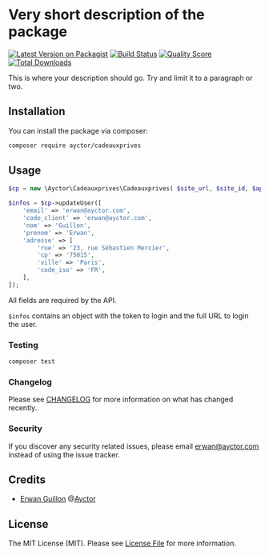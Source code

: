 # Very short description of the package

[![Latest Version on Packagist](https://img.shields.io/packagist/v/ayctor/cadeauxprives.svg?style=flat-square)](https://packagist.org/packages/ayctor/cadeauxprives)
[![Build Status](https://img.shields.io/travis/ayctor/cadeauxprives/master.svg?style=flat-square)](https://travis-ci.org/ayctor/cadeauxprives)
[![Quality Score](https://img.shields.io/scrutinizer/g/ayctor/cadeauxprives.svg?style=flat-square)](https://scrutinizer-ci.com/g/ayctor/cadeauxprives)
[![Total Downloads](https://img.shields.io/packagist/dt/ayctor/cadeauxprives.svg?style=flat-square)](https://packagist.org/packages/ayctor/cadeauxprives)


This is where your description should go. Try and limit it to a paragraph or two.

## Installation

You can install the package via composer:

```bash
composer require ayctor/cadeauxprives
```

## Usage

``` php
$cp = new \Ayctor\Cadeauxprives\Cadeauxprives( $site_url, $site_id, $api_key );

$infos = $cp->updateUser([
    'email' => 'erwan@ayctor.com',
    'code_client' => 'erwan@ayctor.com',
    'nom' => 'Guillon',
    'prenom' => 'Erwan',
    'adresse' => [
        'rue' => '23, rue Sébastien Mercier',
        'cp' => '75015',
        'ville' => 'Paris',
        'code_iso' => 'FR',
    ],
]);
```

All fields are required by the API.

`$infos` contains an object with the token to login and the full URL to login the user.

### Testing

``` bash
composer test
```

### Changelog

Please see [CHANGELOG](CHANGELOG.md) for more information on what has changed recently.

### Security

If you discover any security related issues, please email erwan@ayctor.com instead of using the issue tracker.

## Credits

- [Erwan Guillon](https://github.com/ErwanGuillon) @[Ayctor](https://ayctor.com)

## License

The MIT License (MIT). Please see [License File](LICENSE.md) for more information.
